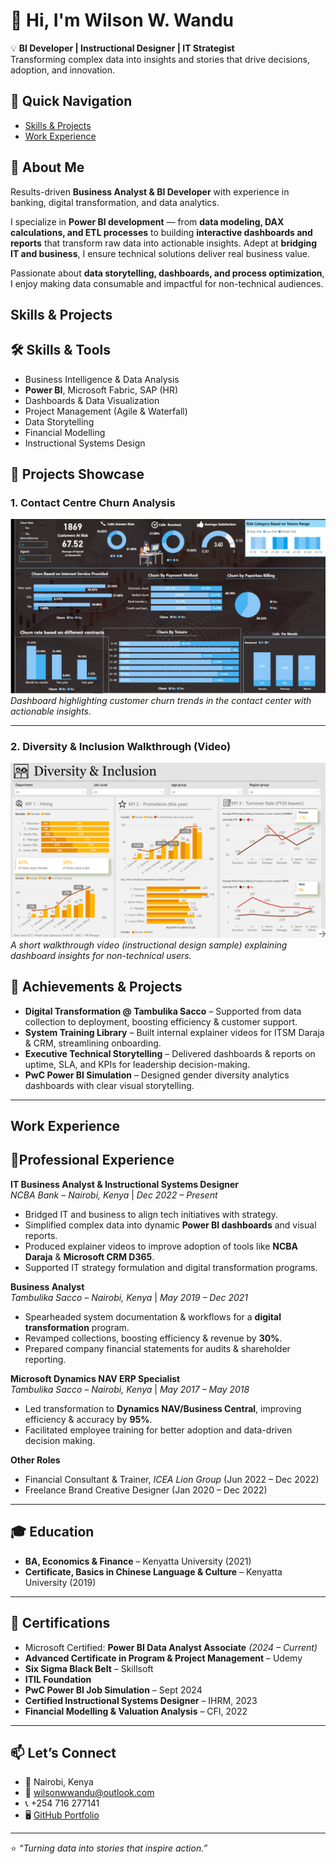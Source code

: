 # 👋 Hi, I'm Wilson W. Wandu  

💡 **BI Developer | Instructional Designer | IT Strategist**  
Transforming complex data into insights and stories that drive decisions, adoption, and innovation.  

## 🚀 Quick Navigation
- [Skills & Projects](#skills--projects)
- [Work Experience](#work-experience)

## 🔹 About Me  
Results-driven **Business Analyst & BI Developer** with experience in banking, digital transformation, and data analytics.  

I specialize in **Power BI development** — from **data modeling, DAX calculations, and ETL processes** to building **interactive dashboards and reports** that transform raw data into actionable insights. Adept at **bridging IT and business**, I ensure technical solutions deliver real business value.  

Passionate about **data storytelling, dashboards, and process optimization**, I enjoy making data consumable and impactful for non-technical audiences.  

## Skills & Projects
## 🛠️ Skills & Tools  
- Business Intelligence & Data Analysis  
- **Power BI**, Microsoft Fabric, SAP (HR)  
- Dashboards & Data Visualization  
- Project Management (Agile & Waterfall)  
- Data Storytelling  
- Financial Modelling  
- Instructional Systems Design

## 📂 Projects Showcase  

### 1. Contact Centre Churn Analysis  
![Contact Centre Churn Analysis](assets/Contact%20Centre%20Churn%20Analysis.png)  
*Dashboard highlighting customer churn trends in the contact center with actionable insights.*  

---
### 2. Diversity & Inclusion Walkthrough (Video)  
[![Watch the Video](assets/People%20Diversity%20%26%20Inclusion.png)](assets/Diversity%20%26%20Inclusion.mp4)  
*A short walkthrough video (instructional design sample) explaining dashboard insights for non-technical users.*  

## 🚀 Achievements & Projects  
- **Digital Transformation @ Tambulika Sacco** – Supported from data collection to deployment, boosting efficiency & customer support.  
- **System Training Library** – Built internal explainer videos for ITSM Daraja & CRM, streamlining onboarding.  
- **Executive Technical Storytelling** – Delivered dashboards & reports on uptime, SLA, and KPIs for leadership decision-making.  
- **PwC Power BI Simulation** – Designed gender diversity analytics dashboards with clear visual storytelling. 
---
## Work Experience
## 💼Professional Experience  

**IT Business Analyst & Instructional Systems Designer**  
*NCBA Bank – Nairobi, Kenya* | *Dec 2022 – Present*  
- Bridged IT and business to align tech initiatives with strategy.  
- Simplified complex data into dynamic **Power BI dashboards** and visual reports.  
- Produced explainer videos to improve adoption of tools like **NCBA Daraja** & **Microsoft CRM D365**.  
- Supported IT strategy formulation and digital transformation programs.  

**Business Analyst**  
*Tambulika Sacco – Nairobi, Kenya* | *May 2019 – Dec 2021*  
- Spearheaded system documentation & workflows for a **digital transformation** program.  
- Revamped collections, boosting efficiency & revenue by **30%**.  
- Prepared company financial statements for audits & shareholder reporting.  

**Microsoft Dynamics NAV ERP Specialist**  
*Tambulika Sacco – Nairobi, Kenya* | *May 2017 – May 2018*  
- Led transformation to **Dynamics NAV/Business Central**, improving efficiency & accuracy by **95%**.  
- Facilitated employee training for better adoption and data-driven decision making.  

**Other Roles**  
- Financial Consultant & Trainer, *ICEA Lion Group* (Jun 2022 – Dec 2022)  
- Freelance Brand Creative Designer (Jan 2020 – Dec 2022)  

---

## 🎓 Education  
- **BA, Economics & Finance** – Kenyatta University (2021)  
- **Certificate, Basics in Chinese Language & Culture** – Kenyatta University (2019)  

---

## 📜 Certifications  
- Microsoft Certified: **Power BI Data Analyst Associate** *(2024 – Current)*  
- **Advanced Certificate in Program & Project Management** – Udemy  
- **Six Sigma Black Belt** – Skillsoft  
- **ITIL Foundation**  
- **PwC Power BI Job Simulation** – Sept 2024  
- **Certified Instructional Systems Designer** – IHRM, 2023  
- **Financial Modelling & Valuation Analysis** – CFI, 2022  

--- 
## 📫 Let’s Connect  
- 📍 Nairobi, Kenya  
- 📧 [wilsonwwandu@outlook.com](mailto:wilsonwwandu@outlook.com)  
- 📞 +254 716 277141  
- 🖥️ [GitHub Portfolio](https://wwwandu.github.io/Wandu.github.io/)  

---
⭐️ *“Turning data into stories that inspire action.”*  
